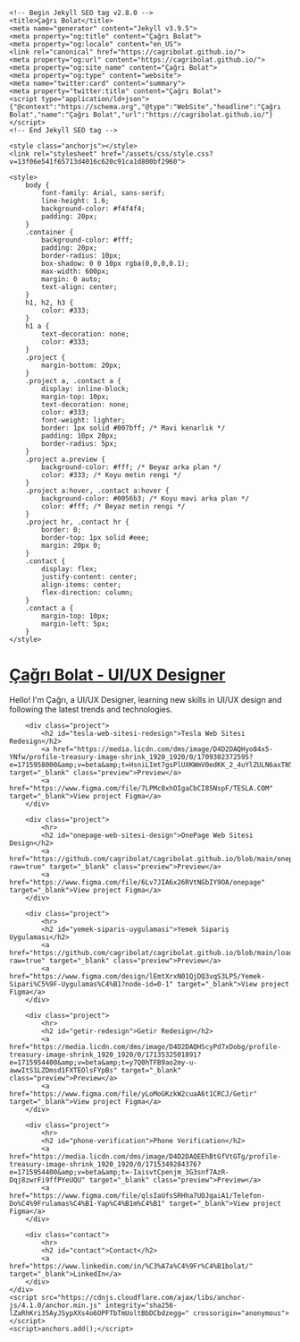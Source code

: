 <html lang="en-US">
<head>
    <meta charset="UTF-8">
    <meta http-equiv="X-UA-Compatible" content="IE=edge">
    <meta name="viewport" content="width=device-width, initial-scale=1">

    <!-- Begin Jekyll SEO tag v2.8.0 -->
    <title>Çağrı Bolat</title>
    <meta name="generator" content="Jekyll v3.9.5">
    <meta property="og:title" content="Çağrı Bolat">
    <meta property="og:locale" content="en_US">
    <link rel="canonical" href="https://cagribolat.github.io/">
    <meta property="og:url" content="https://cagribolat.github.io/">
    <meta property="og:site_name" content="Çağrı Bolat">
    <meta property="og:type" content="website">
    <meta name="twitter:card" content="summary">
    <meta property="twitter:title" content="Çağrı Bolat">
    <script type="application/ld+json">
    {"@context":"https://schema.org","@type":"WebSite","headline":"Çağrı Bolat","name":"Çağrı Bolat","url":"https://cagribolat.github.io/"}</script>
    <!-- End Jekyll SEO tag -->

    <style class="anchorjs"></style>
    <link rel="stylesheet" href="/assets/css/style.css?v=13f06e541f65713d4016c620c91ca1d800bf2960">

    <style>
        body {
            font-family: Arial, sans-serif;
            line-height: 1.6;
            background-color: #f4f4f4;
            padding: 20px;
        }
        .container {
            background-color: #fff;
            padding: 20px;
            border-radius: 10px;
            box-shadow: 0 0 10px rgba(0,0,0,0.1);
            max-width: 600px;
            margin: 0 auto;
            text-align: center;
        }
        h1, h2, h3 {
            color: #333;
        }
        h1 a {
            text-decoration: none;
            color: #333;
        }
        .project {
            margin-bottom: 20px;
        }
        .project a, .contact a {
            display: inline-block;
            margin-top: 10px;
            text-decoration: none;
            color: #333;
            font-weight: lighter;
            border: 1px solid #007bff; /* Mavi kenarlık */
            padding: 10px 20px;
            border-radius: 5px;
        }
        .project a.preview {
            background-color: #fff; /* Beyaz arka plan */
            color: #333; /* Koyu metin rengi */
        }
        .project a:hover, .contact a:hover {
            background-color: #0056b3; /* Koyu mavi arka plan */
            color: #fff; /* Beyaz metin rengi */
        }
        .project hr, .contact hr {
            border: 0;
            border-top: 1px solid #eee;
            margin: 20px 0;
        }
        .contact {
            display: flex;
            justify-content: center;
            align-items: center;
            flex-direction: column;
        }
        .contact a {
            margin-top: 10px;
            margin-left: 5px;
        }
    </style>
</head>
<body>
    <div class="container">
        <h1><a href="https://cagribolat.github.io/">Çağrı Bolat - UI/UX Designer</a></h1>
        <p>Hello! I'm Çağrı, a UI/UX Designer, learning new skills in UI/UX design and following the latest trends and technologies.</p>
        
        <div class="project">
            <h2 id="tesla-web-sitesi-redesign">Tesla Web Sitesi Redesign</h2>
            <a href="https://media.licdn.com/dms/image/D4D2DAQHyo84x5-YNfw/profile-treasury-image-shrink_1920_1920/0/1709302372595?e=1715958000&amp;v=beta&amp;t=HsniLImt7gsPlUXKWmV0edKK_2_4uYlZULN6axTN5tc" target="_blank" class="preview">Preview</a>
            <a href="https://www.figma.com/file/7LPMc0xhOIgaCbCI85NspF/TESLA.COM" target="_blank">View project Figma</a>
        </div>
        
        <div class="project">
            <hr>
            <h2 id="onepage-web-sitesi-design">OnePage Web Sitesi Design</h2>
            <a href="https://github.com/cagribolat/cagribolat.github.io/blob/main/onepage.jpg?raw=true" target="_blank" class="preview">Preview</a>
            <a href="https://www.figma.com/file/6Lv7JIA6x26RVtNGbIY9OA/onepage" target="_blank">View project Figma</a>
        </div>
        
        <div class="project">
            <hr>
            <h2 id="yemek-siparis-uygulamasi">Yemek Sipariş Uygulaması</h2>
            <a href="https://github.com/cagribolat/cagribolat.github.io/blob/main/loading.jpg?raw=true" target="_blank" class="preview">Preview</a>
            <a href="https://www.figma.com/design/lEmtXrxN01QjDQ3vqS3LP5/Yemek-Sipari%C5%9F-Uygulamas%C4%B1?node-id=0-1" target="_blank">View project Figma</a>
        </div>

        <div class="project">
            <hr>
            <h2 id="getir-redesign">Getir Redesign</h2>
            <a href="https://media.licdn.com/dms/image/D4D2DAQHScyPd7xDobg/profile-treasury-image-shrink_1920_1920/0/1713532501891?e=1715954400&amp;v=beta&amp;t=y7Q0hTFB9ao2my-u-awwItS1LZDmsd1FXTEOlsFYpBs" target="_blank" class="preview">Preview</a>
            <a href="https://www.figma.com/file/yLoMoGKzkW2cuaA6t1CRCJ/Getir" target="_blank">View project Figma</a>
        </div>
        
        <div class="project">
            <hr>
            <h2 id="phone-verification">Phone Verification</h2>
            <a href="https://media.licdn.com/dms/image/D4D2DAQEEhBtGfVtGTg/profile-treasury-image-shrink_1920_1920/0/1715349284376?e=1715954400&amp;v=beta&amp;t=-IaisvtCpenjm_3G3snf7AzR-Dqj8zwrFi9ffPYeUQU" target="_blank" class="preview">Preview</a>
            <a href="https://www.figma.com/file/qlsIaUfsSRHha7UOJqaiA1/Telefon-Do%C4%9Frulamas%C4%B1-Yap%C4%B1m%C4%B1" target="_blank">View project Figma</a>
        </div>

        <div class="contact">
            <hr>
            <h2 id="contact">Contact</h2>
            <a href="https://www.linkedin.com/in/%C3%A7a%C4%9Fr%C4%B1bolat/" target="_blank">LinkedIn</a>
        </div>
    </div>
    <script src="https://cdnjs.cloudflare.com/ajax/libs/anchor-js/4.1.0/anchor.min.js" integrity="sha256-lZaRhKri35AyJSypXXs4o6OPFTbTmUoltBbDCbdzegg=" crossorigin="anonymous"></script>
    <script>anchors.add();</script>
</body>
</html>
